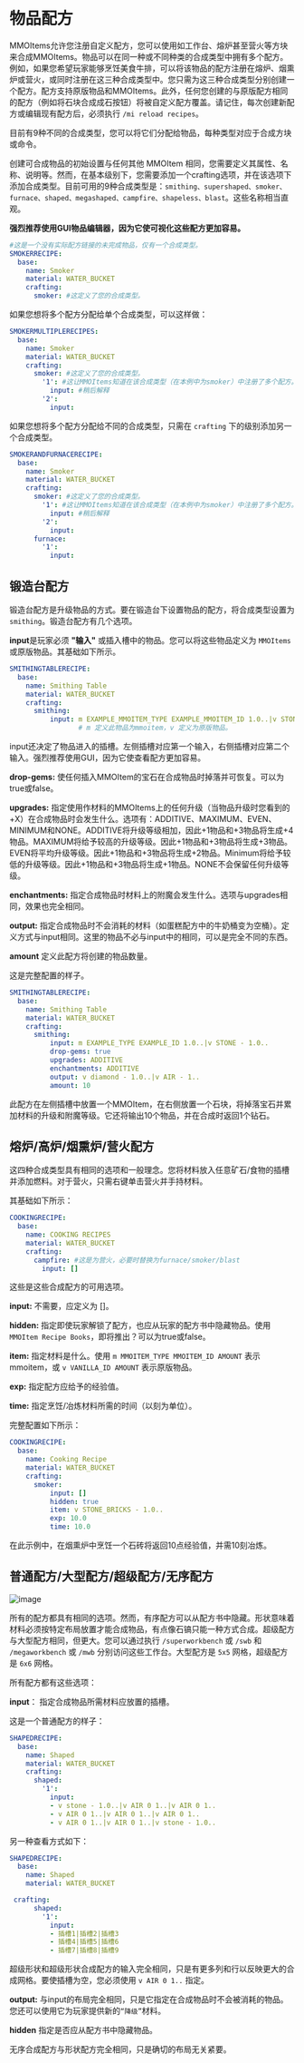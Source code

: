 # 物品配方

MMOItems允许您注册自定义配方，您可以使用如工作台、熔炉甚至营火等方块来合成MMOItems。物品可以在同一种或不同种类的合成类型中拥有多个配方。例如，如果您希望玩家能够烹饪美食牛排，可以将该物品的配方注册在熔炉、烟熏炉或营火，或同时注册在这三种合成类型中。您只需为这三种合成类型分别创建一个配方。配方支持原版物品和MMOItems。此外，任何您创建的与原版配方相同的配方（例如将石块合成成石按钮）将被自定义配方覆盖。请记住，每次创建新配方或编辑现有配方后，必须执行 `/mi reload recipes`。

目前有9种不同的合成类型，您可以将它们分配给物品，每种类型对应于合成方块或命令。

创建可合成物品的初始设置与任何其他 MMOItem 相同，您需要定义其属性、名称、说明等。然而，在基本级别下，您需要添加一个crafting选项，并在该选项下添加合成类型。目前可用的9种合成类型是：`smithing、supershaped、smoker、furnace、shaped、megashaped、campfire、shapeless、blast`。这些名称相当直观。

**强烈推荐使用GUI物品编辑器，因为它使可视化这些配方更加容易。**

``` yaml
#这是一个没有实际配方链接的未完成物品，仅有一个合成类型。
SMOKERRECIPE:
  base:
    name: Smoker
    material: WATER_BUCKET
    crafting:
      smoker: #这定义了您的合成类型。
```

如果您想将多个配方分配给单个合成类型，可以这样做：

``` yaml
SMOKERMULTIPLERECIPES:
  base:
    name: Smoker
    material: WATER_BUCKET
    crafting:
      smoker: #这定义了您的合成类型。
        '1': #这让MMOItems知道在该合成类型（在本例中为smoker）中注册了多个配方。
          input: #稍后解释
        '2':
          input:
```

如果您想将多个配方分配给不同的合成类型，只需在 `crafting` 下的级别添加另一个合成类型。

``` yaml
SMOKERANDFURNACERECIPE:
  base:
    name: Smoker
    material: WATER_BUCKET
    crafting:
      smoker: #这定义了您的合成类型。
        '1': #这让MMOItems知道在该合成类型（在本例中为smoker）中注册了多个配方。
          input: #稍后解释
        '2':
          input:
      furnace:
        '1': 
          input:
```

## 锻造台配方

锻造台配方是升级物品的方式。要在锻造台下设置物品的配方，将合成类型设置为 `smithing`。锻造台配方有几个选项。

**input**是玩家必须 **"输入"** 或插入槽中的物品。您可以将这些物品定义为 `MMOItems` 或原版物品。其基础如下所示。

``` yaml
SMITHINGTABLERECIPE:
  base:
    name: Smithing Table
    material: WATER_BUCKET
    crafting:
      smithing:
          input: m EXAMPLE_MMOITEM_TYPE EXAMPLE_MMOITEM_ID 1.0..|v STONE - 1.0..
                 # m 定义此物品为mmoitem，v 定义为原版物品。
```

input还决定了物品进入的插槽。左侧插槽对应第一个输入，右侧插槽对应第二个输入。强烈推荐使用GUI，因为它使查看配方更加容易。

**drop-gems:** 使任何插入MMOItem的宝石在合成物品时掉落并可恢复。可以为true或false。

**upgrades:** 指定使用作材料的MMOItems上的任何升级（当物品升级时您看到的+X）在合成物品时会发生什么。选项有：ADDITIVE、MAXIMUM、EVEN、MINIMUM和NONE。ADDITIVE将升级等级相加，因此+1物品和+3物品将生成+4物品。MAXIMUM将给予较高的升级等级。因此+1物品和+3物品将生成+3物品。EVEN将平均升级等级。因此+1物品和+3物品将生成+2物品。Minimum将给予较低的升级等级。因此+1物品和+3物品将生成+1物品。NONE不会保留任何升级等级。

**enchantments:** 指定合成物品时材料上的附魔会发生什么。选项与upgrades相同，效果也完全相同。

**output:** 指定合成物品时不会消耗的材料（如蛋糕配方中的牛奶桶变为空桶）。定义方式与input相同。这里的物品不必与input中的相同，可以是完全不同的东西。

**amount** 定义此配方将创建的物品数量。

这是完整配置的样子。

``` yaml
SMITHINGTABLERECIPE:
  base:
    name: Smithing Table
    material: WATER_BUCKET
    crafting:
      smithing:
          input: m EXAMPLE_TYPE EXAMPLE_ID 1.0..|v STONE - 1.0..
          drop-gems: true
          upgrades: ADDITIVE
          enchantments: ADDITIVE
          output: v diamond - 1.0..|v AIR - 1..
          amount: 10
```

此配方在左侧插槽中放置一个MMOItem，在右侧放置一个石块，将掉落宝石并累加材料的升级和附魔等级。它还将输出10个物品，并在合成时返回1个钻石。

## 熔炉/高炉/烟熏炉/营火配方

这四种合成类型具有相同的选项和一般理念。您将材料放入任意矿石/食物的插槽并添加燃料。对于营火，只需右键单击营火并手持材料。

其基础如下所示：

``` yaml
COOKINGRECIPE:
  base:
    name: COOKING RECIPES
    material: WATER_BUCKET
    crafting:
      campfire: #这是为营火，必要时替换为furnace/smoker/blast
        input: []
```

这些是这些合成配方的可用选项。

**input:** 不需要，应定义为 \[\]。

**hidden:** 指定即使玩家解锁了配方，也应从玩家的配方书中隐藏物品。使用 `MMOItem Recipe Books`，即将推出？可以为true或false。

**item:** 指定材料是什么。使用 `m MMOITEM_TYPE MMOITEM_ID AMOUNT` 表示mmoitem，或 `v VANILLA_ID AMOUNT` 表示原版物品。

**exp:** 指定配方应给予的经验值。

**time:** 指定烹饪/冶炼材料所需的时间（以刻为单位）。

完整配置如下所示：

``` yaml
COOKINGRECIPE:
  base:
    name: Cooking Recipe
    material: WATER_BUCKET
    crafting:
      smoker:
          input: []
          hidden: true
          item: v STONE_BRICKS - 1.0..
          exp: 10.0
          time: 10.0
```

在此示例中，在烟熏炉中烹饪一个石砖将返回10点经验值，并需10刻冶炼。

## 普通配方/大型配方/超级配方/无序配方

![image](../image/6.png)

所有的配方都具有相同的选项。然而，有序配方可以从配方书中隐藏。形状意味着材料必须按特定布局放置才能合成物品，有点像石镐只能一种方式合成。超级配方与大型配方相同，但更大。您可以通过执行 `/superworkbench` 或 `/swb` 和 `/megaworkbench` 或 `/mwb` 分别访问这些工作台。大型配方是 `5x5` 网格，超级配方是 `6x6` 网格。

所有配方都有这些选项：

**input**： 指定合成物品所需材料应放置的插槽。

这是一个普通配方的样子：

``` yaml
SHAPEDRECIPE:
  base:
    name: Shaped
    material: WATER_BUCKET
    crafting:
      shaped:
        '1':
          input:
          - v stone - 1.0..|v AIR 0 1..|v AIR 0 1..
          - v AIR 0 1..|v AIR 0 1..|v AIR 0 1..
          - v AIR 0 1..|v AIR 0 1..|v stone - 1.0..
```

另一种查看方式如下：

``` yaml
SHAPEDRECIPE:
  base:
    name: Shaped
    material: WATER_BUCKET

 crafting:
      shaped:
        '1':
          input:
          - 插槽1|插槽2|插槽3
          - 插槽4|插槽5|插槽6
          - 插槽7|插槽8|插槽9
```

超级形状和超级形状合成配方的输入完全相同，只是有更多列和行以反映更大的合成网格。要使插槽为空，您必须使用 `v AIR 0 1..` 指定。

**output:** 与input的布局完全相同，只是它指定在合成物品时不会被消耗的物品。您还可以使用它为玩家提供新的`“降级”`材料。

**hidden** 指定是否应从配方书中隐藏物品。

无序合成配方与形状配方完全相同，只是确切的布局无关紧要。
